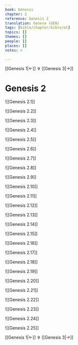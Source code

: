 ```yaml
---
book: Genesis
chapter: 2
reference: Genesis 2
translation: Geneva (GEN)
tags: [bible/chapter/bible/ot]
topics: []
themes: []
people: []
places: []
notes: >
  
---
```


[[Genesis 1|<-]] ✞ [[Genesis 3|->]]

# Genesis 2

![[Genesis 2.1]]

![[Genesis 2.2]]

![[Genesis 2.3]]

![[Genesis 2.4]]

![[Genesis 2.5]]

![[Genesis 2.6]]

![[Genesis 2.7]]

![[Genesis 2.8]]

![[Genesis 2.9]]

![[Genesis 2.10]]

![[Genesis 2.11]]

![[Genesis 2.12]]

![[Genesis 2.13]]

![[Genesis 2.14]]

![[Genesis 2.15]]

![[Genesis 2.16]]

![[Genesis 2.17]]

![[Genesis 2.18]]

![[Genesis 2.19]]

![[Genesis 2.20]]

![[Genesis 2.21]]

![[Genesis 2.22]]

![[Genesis 2.23]]

![[Genesis 2.24]]

![[Genesis 2.25]]

[[Genesis 1|<-]] ✞ [[Genesis 3|->]]

